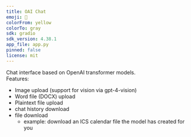 ```yaml
---
title: OAI Chat
emoji: 🤖
colorFrom: yellow
colorTo: gray
sdk: gradio
sdk_version: 4.38.1
app_file: app.py
pinned: false
license: mit
---
```


Chat interface based on OpenAI transformer models. \
Features:
 * Image upload (support for vision via gpt-4-vision)
 * Word file (DOCX) upload
 * Plaintext file upload
 * chat history download
 * file download
   * example: download an ICS calendar file the model has created for you
